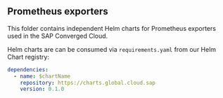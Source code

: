 Prometheus exporters
--------------------

This folder contains independent Helm charts for Prometheus exporters used in the SAP Converged Cloud.

Helm charts are can be consumed via `requirements.yaml` from our Helm Chart registry:
```yaml
dependencies:
  - name: $chartName
    repository: https://charts.global.cloud.sap
    version: 0.1.0
``` 